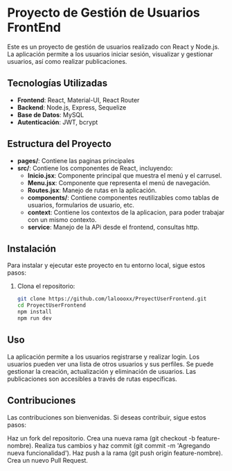# Proyecto de Gestión de Usuarios FrontEnd

Este es un proyecto de gestión de usuarios realizado con React y Node.js. La aplicación permite a los usuarios iniciar sesión, visualizar y gestionar usuarios, así como realizar publicaciones.

## Tecnologías Utilizadas

- **Frontend**: React, Material-UI, React Router
- **Backend**: Node.js, Express, Sequelize
- **Base de Datos**: MySQL
- **Autenticación**: JWT, bcrypt

## Estructura del Proyecto

- **pages/**: Contiene las paginas principales
- **src/**: Contiene los componentes de React, incluyendo:
  - **Inicio.jsx**: Componente principal que muestra el menú y el carrusel.
  - **Menu.jsx**: Componente que representa el menú de navegación.
  - **Routes.jsx**: Manejo de rutas en la aplicación.
  - **components/**: Contiene componentes reutilizables como tablas de usuarios, formularios de usuario, etc.
  - **context**: Contiene los contextos de la aplicacion, para poder trabajar con un mismo contexto.
  - **service**: Manejo de la APi desde el frontend, consultas http.



## Instalación

Para instalar y ejecutar este proyecto en tu entorno local, sigue estos pasos:

1. Clona el repositorio:
   ```bash
   git clone https://github.com/laloooxx/ProyectUserFrontend.git
   cd ProyectUserFrontend
   npm install
   npm run dev


## Uso

La aplicación permite a los usuarios registrarse y realizar login.
Los usuarios pueden ver una lista de otros usuarios y sus perfiles.
Se puede gestionar la creación, actualización y eliminación de usuarios.
Las publicaciones son accesibles a través de rutas específicas.


## Contribuciones
Las contribuciones son bienvenidas. Si deseas contribuir, sigue estos pasos:

Haz un fork del repositorio.
Crea una nueva rama (git checkout -b feature-nombre).
Realiza tus cambios y haz commit (git commit -m 'Agregando nueva funcionalidad').
Haz push a la rama (git push origin feature-nombre).
Crea un nuevo Pull Request.
